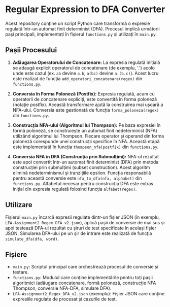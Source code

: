 # Regular Expression to DFA Converter

Acest repository conține un script Python care transformă o expresie regulată într-un automat finit determinist (DFA). Procesul implică următorii pași principali, implementați în fișierul `functions.py` și utilizați în `main.py`:

## Pașii Procesului

1.  **Adăugarea Operatorului de Concatenare:**
    La expresia regulată inițială se adaugă explicit operatorul de concatenare (de exemplu, '.') acolo unde este cazul (ex. `ab` devine `a.b`, `a(bc)` devine `a.(b.c)`). Acest lucru este realizat de funcția `add_operatori_concatenare(regex)` din `functions.py`.

2.  **Conversia în Forma Poloneză (Postfix):**
    Expresia regulată, acum cu operatorii de concatenare expliciți, este convertită în forma poloneză (notație postfix). Această transformare ajută la construirea mai ușoară a NFA-ului. Conversia este gestionată de funcția `forma_poloneza(regex)` din `functions.py`.

3.  **Construcția NFA-ului (Algoritmul lui Thompson):**
    Pe baza expresiei în formă poloneză, se construiește un automat finit nedeterminist (NFA) utilizând algoritmul lui Thompson. Fiecare operator și operand din forma poloneză corespunde unei construcții specifice în NFA. Această etapă este implementată în funcția `thompson_nfa(postfix)` din `functions.py`.

4.  **Conversia NFA în DFA (Construcția prin Submulțimi):**
    NFA-ul rezultat este apoi convertit într-un automat finit determinist (DFA) prin metoda construcției prin submulțimi (subset construction). Acest algoritm elimină nedeterminismul și tranzițiile epsilon. Funcția responsabilă pentru această conversie este `nfa_to_dfa(nfa, alphabet)` din `functions.py`. Alfabetul necesar pentru construcția DFA este extras inițial din expresia regulată folosind funcția `alfabet(regex)`.

## Utilizare

Fișierul `main.py` încarcă expresii regulate dintr-un fișier JSON (în exemplu, `LFA-Assignment2_Regex_DFA_v2.json`), aplică pașii de conversie de mai sus și apoi testează DFA-ul rezultat cu șiruri de test specificate în același fișier JSON. Simularea DFA-ului pe un șir de intrare este realizată de funcția `simulate_dfa(dfa, word)`.

## Fișiere

* `main.py`: Scriptul principal care orchestrează procesul de conversie și testare.
* `functions.py`: Modulul care conține implementările pentru toți pașii algoritmici (adăugare concatenare, formă poloneză, construcție NFA Thompson, conversie NFA-DFA, simulare DFA).
* `LFA-Assignment2_Regex_DFA_v2.json` (exemplu): Fișier JSON care conține expresiile regulate de procesat și cazurile de test.
